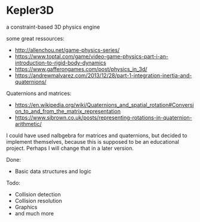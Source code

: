 # Kepler3D
a constraint-based 3D physics engine

some great ressources:
- http://allenchou.net/game-physics-series/
- https://www.toptal.com/game/video-game-physics-part-i-an-introduction-to-rigid-body-dynamics
- https://www.gafferongames.com/post/physics_in_3d/
- https://andrewmalvarez.com/2013/12/28/part-1-integration-inertia-and-quaternions/

Quaternions and matrices:
- https://en.wikipedia.org/wiki/Quaternions_and_spatial_rotation#Conversion_to_and_from_the_matrix_representation
- https://www.sjbrown.co.uk/posts/representing-rotations-in-quaternion-arithmetic/

I could have used nalbgebra for matrices and quaternions, but decided to implement themselves, because this is supposed to be an educational project.
Perhaps I will change that in a later version.

Done:
- Basic data structures and logic

Todo:
- Collision detection
- Collision resolution
- Graphics
- and much more
